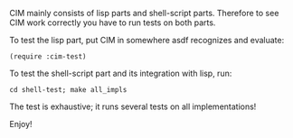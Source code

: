 

CIM mainly consists of lisp parts and shell-script parts. Therefore
to see CIM work correctly you have to run tests on both parts.

To test the lisp part, put CIM in somewhere asdf recognizes and evaluate:

    (require :cim-test)

To test the shell-script part and its integration with lisp, run:

    cd shell-test; make all_impls

The test is exhaustive; it runs several tests on all implementations!

Enjoy!
